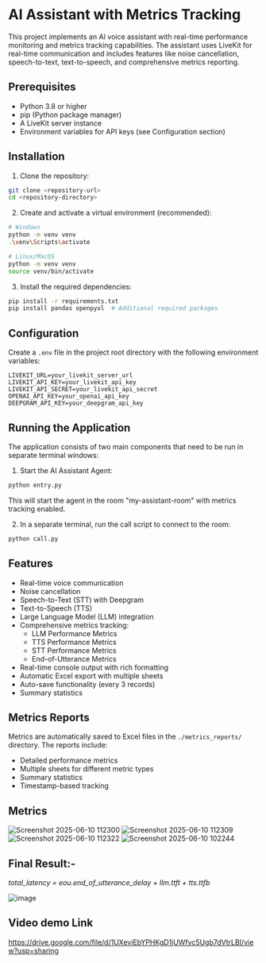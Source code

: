 # AI Assistant with Metrics Tracking

This project implements an AI voice assistant with real-time performance monitoring and metrics tracking capabilities. The assistant uses LiveKit for real-time communication and includes features like noise cancellation, speech-to-text, text-to-speech, and comprehensive metrics reporting.

## Prerequisites

- Python 3.8 or higher
- pip (Python package manager)
- A LiveKit server instance
- Environment variables for API keys (see Configuration section)

## Installation

1. Clone the repository:
```bash
git clone <repository-url>
cd <repository-directory>
```

2. Create and activate a virtual environment (recommended):
```bash
# Windows
python -m venv venv
.\venv\Scripts\activate

# Linux/MacOS
python -m venv venv
source venv/bin/activate
```

3. Install the required dependencies:
```bash
pip install -r requirements.txt
pip install pandas openpyxl  # Additional required packages
```

## Configuration

Create a `.env` file in the project root directory with the following environment variables:

```env
LIVEKIT_URL=your_livekit_server_url
LIVEKIT_API_KEY=your_livekit_api_key
LIVEKIT_API_SECRET=your_livekit_api_secret
OPENAI_API_KEY=your_openai_api_key
DEEPGRAM_API_KEY=your_deepgram_api_key
```

## Running the Application

The application consists of two main components that need to be run in separate terminal windows:

1. Start the AI Assistant Agent:
```bash
python entry.py
```
This will start the agent in the room "my-assistant-room" with metrics tracking enabled.

2. In a separate terminal, run the call script to connect to the room:
```bash
python call.py
```

## Features

- Real-time voice communication
- Noise cancellation
- Speech-to-Text (STT) with Deepgram
- Text-to-Speech (TTS)
- Large Language Model (LLM) integration
- Comprehensive metrics tracking:
  - LLM Performance Metrics
  - TTS Performance Metrics
  - STT Performance Metrics
  - End-of-Utterance Metrics
- Real-time console output with rich formatting
- Automatic Excel export with multiple sheets
- Auto-save functionality (every 3 records)
- Summary statistics

## Metrics Reports

Metrics are automatically saved to Excel files in the `./metrics_reports/` directory. The reports include:
- Detailed performance metrics
- Multiple sheets for different metric types
- Summary statistics
- Timestamp-based tracking

## Metrics



![Screenshot 2025-06-10 112300](https://github.com/user-attachments/assets/4905486c-f1d2-4356-8f4e-cb9f0b99d86c)
![Screenshot 2025-06-10 112309](https://github.com/user-attachments/assets/9ed9b9be-5d29-4bcd-9f2e-e8f1a07559a2)
![Screenshot 2025-06-10 112322](https://github.com/user-attachments/assets/29101c84-55a8-4a98-a827-f9044b598bd2)
![Screenshot 2025-06-10 102244](https://github.com/user-attachments/assets/95bf55ea-d449-43f7-ba70-4d5d3bc9e7d1)

## Final Result:-

*total_latency = eou.end_of_utterance_delay + llm.ttft + tts.ttfb*

![image](https://github.com/user-attachments/assets/43c8dc75-b8c0-4d71-8441-089118036b71)


## Video demo Link

https://drive.google.com/file/d/1UXeviEbYPHKgD1jUWfyc5Ugb7dVtrLBI/view?usp=sharing




